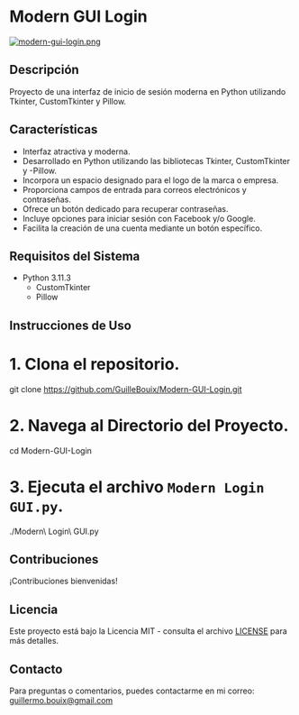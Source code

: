 # Modern GUI Login

[![modern-gui-login.png](https://i.postimg.cc/WbGJwxSr/modern-gui-login.png)](https://postimg.cc/kB54n10X)
## Descripción
Proyecto de una interfaz de inicio de sesión moderna en Python utilizando Tkinter, CustomTkinter y Pillow.

## Características
- Interfaz atractiva y moderna.
- Desarrollado en Python utilizando las bibliotecas Tkinter, CustomTkinter y -Pillow.
- Incorpora un espacio designado para el logo de la marca o empresa.
- Proporciona campos de entrada para correos electrónicos y contraseñas.
- Ofrece un botón dedicado para recuperar contraseñas.
- Incluye opciones para iniciar sesión con Facebook y/o Google.
- Facilita la creación de una cuenta mediante un botón específico.

## Requisitos del Sistema
- Python 3.11.3
	- CustomTkinter
	- Pillow

## Instrucciones de Uso
# 1. Clona el repositorio.
git clone https://github.com/GuilleBouix/Modern-GUI-Login.git

# 2. Navega al Directorio del Proyecto.
cd Modern-GUI-Login

# 3. Ejecuta el archivo `Modern Login GUI.py`.
./Modern\ Login\ GUI.py

## Contribuciones
¡Contribuciones bienvenidas!

## Licencia
Este proyecto está bajo la Licencia MIT - consulta el archivo [LICENSE](LICENSE) para más detalles.

## Contacto
Para preguntas o comentarios, puedes contactarme en mi correo: guillermo.bouix@gmail.com
